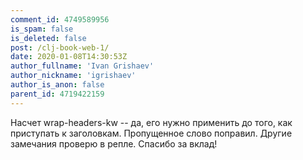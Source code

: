 ```yaml
---
comment_id: 4749589956
is_spam: false
is_deleted: false
post: /clj-book-web-1/
date: 2020-01-08T14:30:53Z
author_fullname: 'Ivan Grishaev'
author_nickname: 'igrishaev'
author_is_anon: false
parent_id: 4719422159
---
```


<p>Насчет wrap-headers-kw -- да, его нужно применить до того, как приступать к заголовкам. Пропущенное слово поправил. Другие замечания проверю в репле. Спасибо за вклад!</p>
